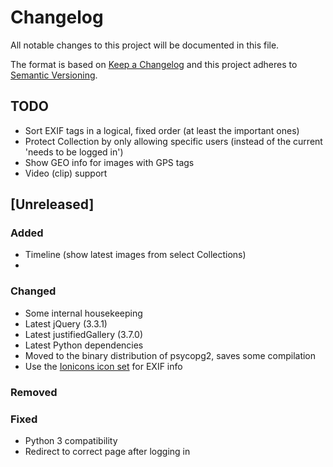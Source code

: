 # Changelog
All notable changes to this project will be documented in this file.

The format is based on [Keep a Changelog](http://keepachangelog.com/en/1.0.0/)
and this project adheres to [Semantic Versioning](http://semver.org/spec/v2.0.0.html).


## TODO

- Sort EXIF tags in a logical, fixed order (at least the important ones)
- Protect Collection by only allowing specific users (instead of the current 'needs to be logged in')
- Show GEO info for images with GPS tags
- Video (clip) support


## [Unreleased]
### Added
- Timeline (show latest images from select Collections)
- 

### Changed
- Some internal housekeeping
- Latest jQuery (3.3.1)
- Latest justifiedGallery (3.7.0)
- Latest Python dependencies
- Moved to the binary distribution of psycopg2, saves some compilation
- Use the [Ionicons icon set](https://ionicons.com/) for EXIF info

### Removed

### Fixed
- Python 3 compatibility
- Redirect to correct page after logging in
